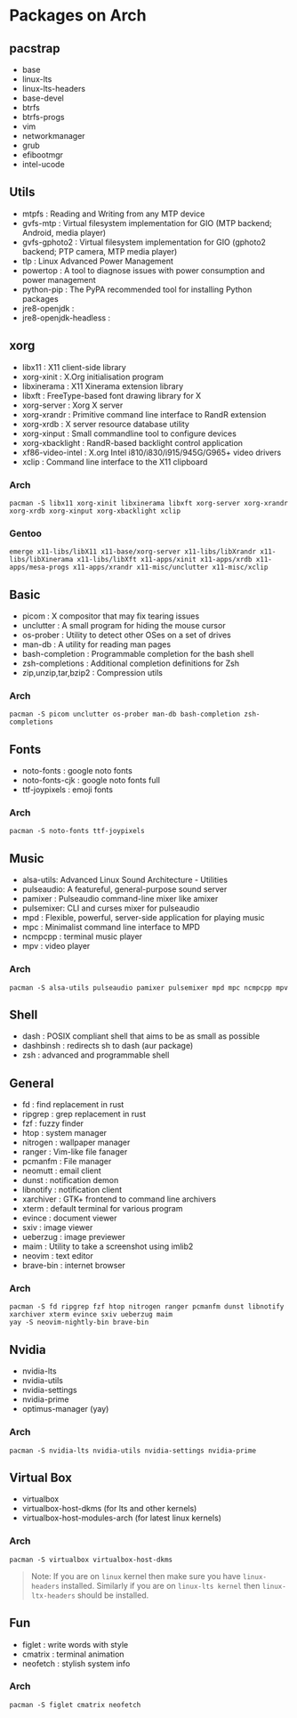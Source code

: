 # Packages on Arch

## pacstrap

- base
- linux-lts
- linux-lts-headers
- base-devel
- btrfs
- btrfs-progs
- vim
- networkmanager
- grub
- efibootmgr
- intel-ucode

## Utils
- mtpfs		: Reading and Writing from any MTP device
- gvfs-mtp	: Virtual filesystem implementation for GIO (MTP backend; Android, media player)
- gvfs-gphoto2	: Virtual filesystem implementation for GIO (gphoto2 backend; PTP camera, MTP media player)
- tlp		: Linux Advanced Power Management
- powertop	: A tool to diagnose issues with power consumption and power management
- python-pip	        : The PyPA recommended tool for installing Python packages
- jre8-openjdk          :
- jre8-openjdk-headless :


## xorg

- libx11	: X11 client-side library
- xorg-xinit	: X.Org initialisation program
- libxinerama	: X11 Xinerama extension library
- libxft	: FreeType-based font drawing library for X
- xorg-server	: Xorg X server
- xorg-xrandr	: Primitive command line interface to RandR extension
- xorg-xrdb	: X server resource database utility
- xorg-xinput	: Small commandline tool to configure devices
- xorg-xbacklight	: RandR-based backlight control application
- xf86-video-intel	: X.org Intel i810/i830/i915/945G/G965+ video drivers
- xclip		: Command line interface to the X11 clipboard

### Arch
`pacman -S libx11 xorg-xinit libxinerama libxft xorg-server xorg-xrandr xorg-xrdb xorg-xinput xorg-xbacklight xclip`

### Gentoo
`emerge x11-libs/libX11 x11-base/xorg-server x11-libs/libXrandr x11-libs/libXinerama x11-libs/libXft x11-apps/xinit x11-apps/xrdb x11-apps/mesa-progs x11-apps/xrandr x11-misc/unclutter x11-misc/xclip`


## Basic

- picom		: X compositor that may fix tearing issues
- unclutter	: A small program for hiding the mouse cursor
- os-prober	: Utility to detect other OSes on a set of drives
- man-db	: A utility for reading man pages
- bash-completion	: Programmable completion for the bash shell
- zsh-completions	: Additional completion definitions for Zsh
- zip,unzip,tar,bzip2	: Compression utils

### Arch
`pacman -S picom unclutter os-prober man-db bash-completion zsh-completions`


## Fonts

- noto-fonts        :   google noto fonts
- noto-fonts-cjk    :   google noto fonts full
- ttf-joypixels     :   emoji fonts

### Arch
`pacman -S noto-fonts ttf-joypixels`

## Music

- alsa-utils:   Advanced Linux Sound Architecture - Utilities
- pulseaudio:	A featureful, general-purpose sound server
- pamixer   :   Pulseaudio command-line mixer like amixer
- pulsemixer:   CLI and curses mixer for pulseaudio
- mpd       :   Flexible, powerful, server-side application for playing music
- mpc       :   Minimalist command line interface to MPD
- ncmpcpp   :   terminal music player
- mpv       :   video player

### Arch
`pacman -S alsa-utils pulseaudio pamixer pulsemixer mpd mpc ncmpcpp mpv`

## Shell

- dash      :   POSIX compliant shell that aims to be as small as possible
- dashbinsh :   redirects sh to dash (aur package)
- zsh       :   advanced and programmable shell

## General

- fd        :   find replacement in rust
- ripgrep   :   grep replacement in rust
- fzf       :   fuzzy finder
- htop      :   system manager
- nitrogen  :   wallpaper manager
- ranger    :   Vim-like file fanager
- pcmanfm   :   File manager
- neomutt   :   email client
- dunst     :   notification demon
- libnotify :   notification client
- xarchiver :   GTK+ frontend to command line archivers
- xterm     :   default terminal for various program
- evince    :   document viewer
- sxiv      :   image viewer
- ueberzug  :   image previewer
- maim      :   Utility to take a screenshot using imlib2
- neovim    :   text editor
- brave-bin :   internet browser

### Arch
```
pacman -S fd ripgrep fzf htop nitrogen ranger pcmanfm dunst libnotify xarchiver xterm evince sxiv ueberzug maim
yay -S neovim-nightly-bin brave-bin
```

## Nvidia

- nvidia-lts
- nvidia-utils
- nvidia-settings
- nvidia-prime
- optimus-manager (yay)

### Arch
```
pacman -S nvidia-lts nvidia-utils nvidia-settings nvidia-prime
```

## Virtual Box

- virtualbox
- virtualbox-host-dkms (for lts and other kernels)
- virtualbox-host-modules-arch (for latest linux kernels)

### Arch
`pacman -S virtualbox virtualbox-host-dkms`

> Note: If you are on `linux` kernel then make sure you have `linux-headers` installed. Similarly if you are on `linux-lts kernel` then `linux-ltx-headers` should be installed.

## Fun

- figlet        :   write words with style
- cmatrix       :   terminal animation
- neofetch  :   stylish system info

### Arch
```
pacman -S figlet cmatrix neofetch
```

